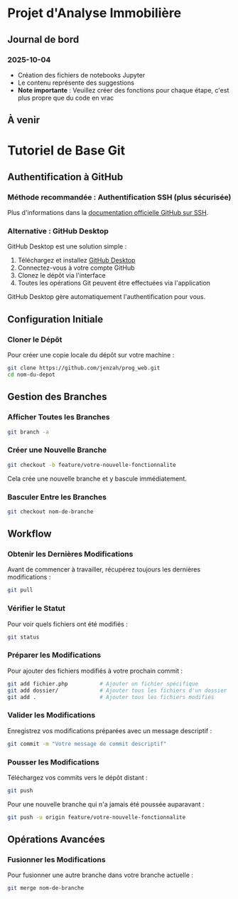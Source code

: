 # Projet d'Analyse Immobilière

## Journal de bord

### 2025-10-04
- Création des fichiers de notebooks Jupyter
- Le contenu représente des suggestions
- **Note importante** : Veuillez créer des fonctions pour chaque étape, c'est plus propre que du code en vrac

## À venir
<!-- Ajoutez les prochaines étapes ici -->


# Tutoriel de Base Git

## Authentification à GitHub

### Méthode recommandée : Authentification SSH (plus sécurisée)
Plus d'informations dans la [documentation officielle GitHub sur SSH](https://docs.github.com/fr/authentication/connecting-to-github-with-ssh).

### Alternative : GitHub Desktop
GitHub Desktop est une solution simple :

1. Téléchargez et installez [GitHub Desktop](https://desktop.github.com/)
2. Connectez-vous à votre compte GitHub
3. Clonez le dépôt via l'interface
4. Toutes les opérations Git peuvent être effectuées via l'application

GitHub Desktop gère automatiquement l'authentification pour vous.


## Configuration Initiale
### Cloner le Dépôt
Pour créer une copie locale du dépôt sur votre machine :
```bash
git clone https://github.com/jenzah/prog_web.git
cd nom-du-depot
```


## Gestion des Branches
### Afficher Toutes les Branches
```bash
git branch -a
```

### Créer une Nouvelle Branche
```bash
git checkout -b feature/votre-nouvelle-fonctionnalite
```
Cela crée une nouvelle branche et y bascule immédiatement.

### Basculer Entre les Branches
```bash
git checkout nom-de-branche
```


## Workflow
### Obtenir les Dernières Modifications
Avant de commencer à travailler, récupérez toujours les dernières modifications :
```bash
git pull
```

### Vérifier le Statut
Pour voir quels fichiers ont été modifiés :
```bash
git status
```

### Préparer les Modifications
Pour ajouter des fichiers modifiés à votre prochain commit :
```bash
git add fichier.php          # Ajouter un fichier spécifique
git add dossier/             # Ajouter tous les fichiers d'un dossier
git add .                    # Ajouter tous les fichiers modifiés
```

### Valider les Modifications
Enregistrez vos modifications préparées avec un message descriptif :
```bash
git commit -m "Votre message de commit descriptif"
```

### Pousser les Modifications
Téléchargez vos commits vers le dépôt distant :
```bash
git push
```

Pour une nouvelle branche qui n'a jamais été poussée auparavant :
```bash
git push -u origin feature/votre-nouvelle-fonctionnalite
```

## Opérations Avancées
### Fusionner les Modifications
Pour fusionner une autre branche dans votre branche actuelle :
```bash
git merge nom-de-branche
```
